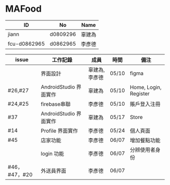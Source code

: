 # MAFood
| ID           | No       | Name   |
|--------------|----------|--------|
| jiann        | d0809296 | 辜建為 |
| fcu-d0862965 | d0862965 | 李彥德 |



| issue |工作記錄 | 成員| 時間 | 備注 |
|------ |------ | ----- | ----- | ----- |
| |界面設計 | 辜建為, 李彥德 | 05/10 | figma |
| #26,#27 |AndroidStudio 界面實作 | 辜建為 | 05/10 | Home, Login, Register |
|#24,#25 |firebase串聯 | 李彥德 | 05/10 | 賬戶登入注冊 |
| #37 |AndroidStudio 界面實作 | 辜建為 | 05/17 | Store |
| #14 |Profile 界面實作 | 李彥德 | 05/24 | 個人頁面 |
| #45 |店家功能| 李彥德 | 06/07 | 增加餐點功能 |
|  |login 功能 | 李彥德 | 06/07 | 分辨使用者身份 |
| #46，#47，#20 |外送員界面 | 李彥德 | 06/07 |  |



